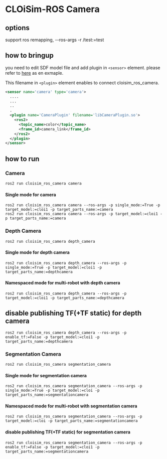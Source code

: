 # CLOiSim-ROS Camera

## options

support ros remapping, --ros-args -r /test:=test

## how to bringup

you need to edit SDF model file and add plugin in `<sensor>` element. please refer to [here](https://github.com/lge-ros2/sample_resources/blob/2077dfaaf7248d0a930f814db23b1c17f3e79b8c/models/robot_camera/model.sdf#L70) as en exmaple.

This filename in `<plugin>` element enables to connect cloisim_ros_camera.

```xml
<sensor name='camera' type='camera'>
  ....
  ...
  ..
  .
  <plugin name='CameraPlugin' filename='libCameraPlugin.so'>
    <ros2>
      <topic_name>color</topic_name>
      <frame_id>camera_link</frame_id>
    </ros2>
  </plugin>
</sensor>
```

## how to run

### Camera

```shell
ros2 run cloisim_ros_camera camera
```

#### Single mode for camera

```shell
ros2 run cloisim_ros_camera camera --ros-args -p single_mode:=True -p target_model:=cloi1 -p target_parts_name:=camera
ros2 run cloisim_ros_camera camera --ros-args -p target_model:=cloi1 -p target_parts_name:=camera
```

### Depth Camera

```shell
ros2 run cloisim_ros_camera depth_camera
```

#### Single mode for depth camera

```shell
ros2 run cloisim_ros_camera depth_camera --ros-args -p single_mode:=True -p target_model:=cloi1 -p target_parts_name:=depthcamera
```

#### Namespaced mode for multi-robot with depth camera

```shell
ros2 run cloisim_ros_camera depth_camera --ros-args -p target_model:=cloi1 -p target_parts_name:=depthcamera
```

## disable publishing TF(+TF static) for depth camera

```shell
ros2 run cloisim_ros_camera depth_camera --ros-args -p enable_tf:=False -p target_model:=cloi1 -p target_parts_name:=depthcamera
```

### Segmentation Camera

```shell
ros2 run cloisim_ros_camera segmentation_camera
```

#### Single mode for segmentation camera

```shell
ros2 run cloisim_ros_camera segmentation_camera --ros-args -p single_mode:=True -p target_model:=cloi -p target_parts_name:=segmentationcamera
```

#### Namespaced mode for multi-robot with segmentation camera

```shell
ros2 run cloisim_ros_camera segmentation_camera --ros-args -p target_model:=cloi -p target_parts_name:=segmentationcamera
```

#### disable publishing TF(+TF static) for segmentation camera

```shell
ros2 run cloisim_ros_camera segmentation_camera --ros-args -p enable_tf:=False -p target_model:=cloi1 -p target_parts_name:=segmentationcamera
```
